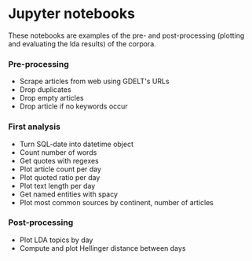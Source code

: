 # Jupyter notebooks

These notebooks are examples of the pre- and post-processing (plotting and evaluating the lda results) of the corpora.

### Pre-processing

- Scrape articles from web using GDELT's URLs
- Drop duplicates
- Drop empty articles
- Drop article if no keywords occur

### First analysis

- Turn SQL-date into datetime object
- Count number of words
- Get quotes with regexes
- Plot article count per day
- Plot quoted ratio per day
- Plot text length per day
- Get named entities with spacy
- Plot most common sources by continent, number of articles

### Post-processing

- Plot LDA topics by day
- Compute and plot Hellinger distance between days
